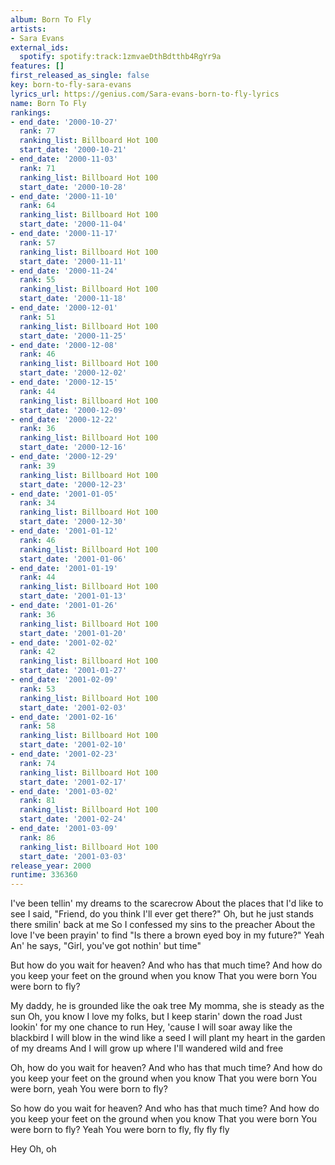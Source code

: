 ```yaml
---
album: Born To Fly
artists:
- Sara Evans
external_ids:
  spotify: spotify:track:1zmvaeDthBdtthb4RgYr9a
features: []
first_released_as_single: false
key: born-to-fly-sara-evans
lyrics_url: https://genius.com/Sara-evans-born-to-fly-lyrics
name: Born To Fly
rankings:
- end_date: '2000-10-27'
  rank: 77
  ranking_list: Billboard Hot 100
  start_date: '2000-10-21'
- end_date: '2000-11-03'
  rank: 71
  ranking_list: Billboard Hot 100
  start_date: '2000-10-28'
- end_date: '2000-11-10'
  rank: 64
  ranking_list: Billboard Hot 100
  start_date: '2000-11-04'
- end_date: '2000-11-17'
  rank: 57
  ranking_list: Billboard Hot 100
  start_date: '2000-11-11'
- end_date: '2000-11-24'
  rank: 55
  ranking_list: Billboard Hot 100
  start_date: '2000-11-18'
- end_date: '2000-12-01'
  rank: 51
  ranking_list: Billboard Hot 100
  start_date: '2000-11-25'
- end_date: '2000-12-08'
  rank: 46
  ranking_list: Billboard Hot 100
  start_date: '2000-12-02'
- end_date: '2000-12-15'
  rank: 44
  ranking_list: Billboard Hot 100
  start_date: '2000-12-09'
- end_date: '2000-12-22'
  rank: 36
  ranking_list: Billboard Hot 100
  start_date: '2000-12-16'
- end_date: '2000-12-29'
  rank: 39
  ranking_list: Billboard Hot 100
  start_date: '2000-12-23'
- end_date: '2001-01-05'
  rank: 34
  ranking_list: Billboard Hot 100
  start_date: '2000-12-30'
- end_date: '2001-01-12'
  rank: 46
  ranking_list: Billboard Hot 100
  start_date: '2001-01-06'
- end_date: '2001-01-19'
  rank: 44
  ranking_list: Billboard Hot 100
  start_date: '2001-01-13'
- end_date: '2001-01-26'
  rank: 36
  ranking_list: Billboard Hot 100
  start_date: '2001-01-20'
- end_date: '2001-02-02'
  rank: 42
  ranking_list: Billboard Hot 100
  start_date: '2001-01-27'
- end_date: '2001-02-09'
  rank: 53
  ranking_list: Billboard Hot 100
  start_date: '2001-02-03'
- end_date: '2001-02-16'
  rank: 58
  ranking_list: Billboard Hot 100
  start_date: '2001-02-10'
- end_date: '2001-02-23'
  rank: 74
  ranking_list: Billboard Hot 100
  start_date: '2001-02-17'
- end_date: '2001-03-02'
  rank: 81
  ranking_list: Billboard Hot 100
  start_date: '2001-02-24'
- end_date: '2001-03-09'
  rank: 86
  ranking_list: Billboard Hot 100
  start_date: '2001-03-03'
release_year: 2000
runtime: 336360
---
```

I've been tellin' my dreams to the scarecrow
About the places that I'd like to see
I said, "Friend, do you think I'll ever get there?"
Oh, but he just stands there smilin' back at me
So I confessed my sins to the preacher
About the love I've been prayin' to find
"Is there a brown eyed boy in my future?" Yeah
An' he says, "Girl, you've got nothin' but time"


But how do you wait for heaven?
And who has that much time?
And how do you keep your feet on the ground when you know
That you were born
You were born to fly?


My daddy, he is grounded like the oak tree
My momma, she is steady as the sun
Oh, you know I love my folks, but I keep starin' down the road
Just lookin' for my one chance to run
Hey, 'cause I will soar away like the blackbird
I will blow in the wind like a seed
I will plant my heart in the garden of my dreams
And I will grow up where I'll wandered wild and free


Oh, how do you wait for heaven?
And who has that much time?
And how do you keep your feet on the ground when you know
That you were born
You were born, yeah
You were born to fly?


So how do you wait for heaven?
And who has that much time?
And how do you keep your feet on the ground when you know
That you were born
You were born to fly?
Yeah
You were born to fly, fly fly fly


Hey
Oh, oh
